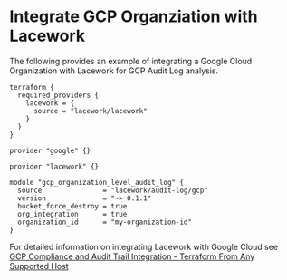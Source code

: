 # Integrate GCP Organziation with Lacework
The following provides an example of integrating a Google Cloud Organization with Lacework for GCP Audit Log analysis.

```hcl
terraform {
  required_providers {
    lacework = {
      source = "lacework/lacework"
    }
  }
}

provider "google" {}

provider "lacework" {}

module "gcp_organization_level_audit_log" {
  source               = "lacework/audit-log/gcp"
  version              = "~> 0.1.1"
  bucket_force_destroy = true
  org_integration      = true
  organization_id      = "my-organization-id"
}
```

For detailed information on integrating Lacework with Google Cloud see [GCP Compliance and Audit Trail Integration - Terraform From Any Supported Host](https://support.lacework.com/hc/en-us/articles/360057065094-GCP-Compliance-and-Audit-Trail-Integration-Terraform-From-Any-Supported-Host)